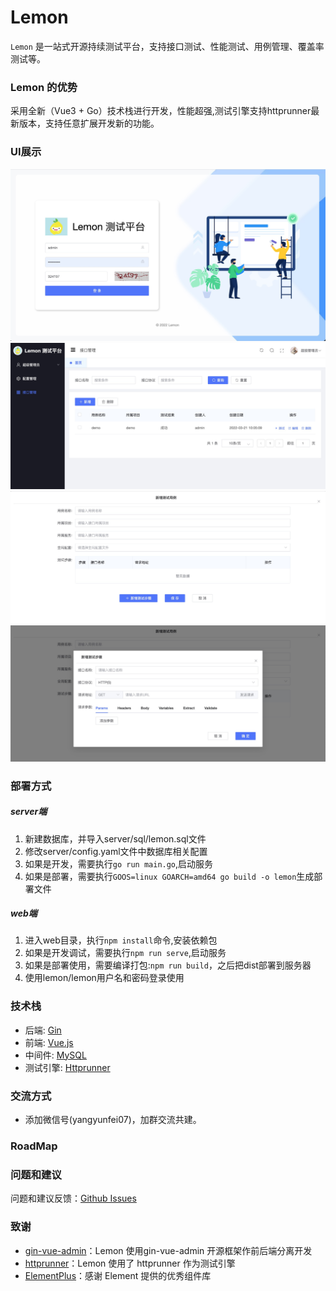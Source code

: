 # Lemon
`Lemon` 是一站式开源持续测试平台，支持接口测试、性能测试、用例管理、覆盖率测试等。

### Lemon 的优势

采用全新（Vue3 + Go）技术栈进行开发，性能超强,测试引擎支持httprunner最新版本，支持任意扩展开发新的功能。


### UI展示

![UI01](docs/assets/ui1.jpg)
![UI02](docs/assets/ui2.jpg)
![UI03](docs/assets/ui3.jpg)
![UI04](docs/assets/ui4.jpg)


### 部署方式

##### server端

1. 新建数据库，并导入server/sql/lemon.sql文件
2. 修改server/config.yaml文件中数据库相关配置
3. 如果是开发，需要执行`go run main.go`,启动服务
4. 如果是部署，需要执行`GOOS=linux GOARCH=amd64 go build -o lemon`生成部署文件

##### web端

1. 进入web目录，执行`npm install`命令,安装依赖包
2. 如果是开发调试，需要执行`npm run serve`,启动服务
3. 如果是部署使用，需要编译打包:`npm run build`，之后把dist部署到服务器 
4. 使用lemon/lemon用户名和密码登录使用

### 技术栈

-   后端: [Gin](https://gin-gonic.com/)
-   前端: [Vue.js](https://vuejs.org/)
-   中间件: [MySQL](https://www.mysql.com/)
-   测试引擎: [Httprunner](https://github.com/httprunner/httprunner)


### 交流方式

- 添加微信号(yangyunfei07)，加群交流共建。


### RoadMap


### 问题和建议

问题和建议反馈：[Github Issues](https://github.com/yunfei07/lemon/issues/new)


### 致谢

-   [gin-vue-admin](https://github.com/flipped-aurora/gin-vue-admin)：Lemon 使用gin-vue-admin 开源框架作前后端分离开发
-   [httprunner](https://github.com/httprunner/httprunner)：Lemon 使用了 httprunner 作为测试引擎
-   [ElementPlus](https://element-plus.gitee.io/)：感谢 Element 提供的优秀组件库